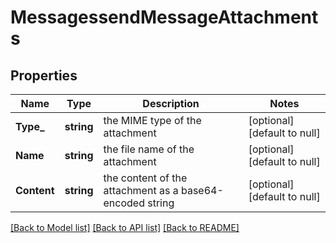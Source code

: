 # MessagessendMessageAttachments

## Properties
Name | Type | Description | Notes
------------ | ------------- | ------------- | -------------
**Type_** | **string** | the MIME type of the attachment | [optional] [default to null]
**Name** | **string** | the file name of the attachment | [optional] [default to null]
**Content** | **string** | the content of the attachment as a base64-encoded string | [optional] [default to null]

[[Back to Model list]](../README.md#documentation-for-models) [[Back to API list]](../README.md#documentation-for-api-endpoints) [[Back to README]](../README.md)

